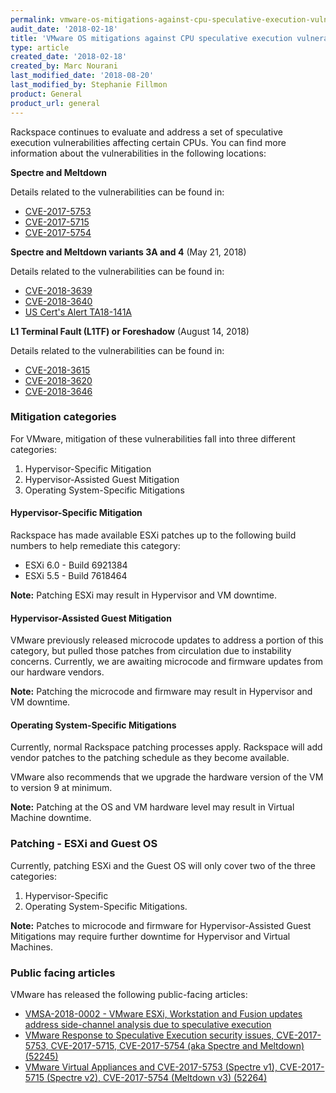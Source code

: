 ```yaml
---
permalink: vmware-os-mitigations-against-cpu-speculative-execution-vulnerabilities
audit_date: '2018-02-18'
title: 'VMware OS mitigations against CPU speculative execution vulnerabilities'
type: article
created_date: '2018-02-18'
created_by: Marc Nourani
last_modified_date: '2018-08-20'
last_modified_by: Stephanie Fillmon
product: General
product_url: general
---
```


Rackspace continues to evaluate and address a set of speculative execution vulnerabilities affecting certain CPUs. You can find more information about the vulnerabilities in the following locations:

**Spectre and Meltdown**

Details related to the vulnerabilities can be found in:

  - [CVE-2017-5753](https://cve.mitre.org/cgi-bin/cvename.cgi?name=CVE-2017-5753)
  - [CVE-2017-5715](https://cve.mitre.org/cgi-bin/cvename.cgi?name=CVE-2017-5715)
  - [CVE-2017-5754](https://cve.mitre.org/cgi-bin/cvename.cgi?name=CVE-2017-5754)

**Spectre and Meltdown variants 3A and 4** (May 21, 2018)

Details related to the vulnerabilities can be found in:

  - [CVE-2018-3639](https://cve.mitre.org/cgi-bin/cvename.cgi?name=CVE-2018-3639)
  - [CVE-2018-3640](https://cve.mitre.org/cgi-bin/cvename.cgi?name=CVE-2018-3640)
  - [US Cert's Alert TA18-141A](https://www.us-cert.gov/ncas/alerts/TA18-141A)

**L1 Terminal Fault (L1TF) or Foreshadow** (August 14, 2018)

Details related to the vulnerabilities can be found in:

  - [CVE-2018-3615](https://cve.mitre.org/cgi-bin/cvename.cgi?name=CVE-2018-3615)
  - [CVE-2018-3620](https://cve.mitre.org/cgi-bin/cvename.cgi?name=CVE-2018-3620)
  - [CVE-2018-3646](https://cve.mitre.org/cgi-bin/cvename.cgi?name=CVE-2018-3646)

### Mitigation categories

For VMware, mitigation of these vulnerabilities fall into three different categories:

1. Hypervisor-Specific Mitigation
2. Hypervisor-Assisted Guest Mitigation
3. Operating System-Specific Mitigations

#### Hypervisor-Specific Mitigation

Rackspace has made available ESXi patches up to the following build numbers to help remediate this category:

- ESXi 6.0 - Build 6921384
- ESXi 5.5 - Build 7618464

**Note:** Patching ESXi may result in Hypervisor and VM downtime.

#### Hypervisor-Assisted Guest Mitigation

VMware previously released microcode updates to address a portion of this category, but pulled those patches from circulation due to instability concerns. Currently, we are awaiting microcode and firmware updates from our hardware vendors.  

**Note:** Patching the microcode and firmware may result in Hypervisor and VM downtime.

#### Operating System-Specific Mitigations

Currently, normal Rackspace patching processes apply. Rackspace will add vendor patches to the patching schedule as they become available.

VMware also recommends that we upgrade the hardware version of the VM to version 9 at minimum.

**Note:** Patching at the OS and VM hardware level may result in Virtual Machine downtime.

### Patching - ESXi and Guest OS

Currently, patching ESXi and the Guest OS will only cover two of the three categories:

1. Hypervisor-Specific
2. Operating System-Specific Mitigations.


**Note:** Patches to microcode and firmware for Hypervisor-Assisted Guest Mitigations may require further downtime for Hypervisor and Virtual Machines.

### Public facing articles

VMware has released the following public-facing articles:

- [VMSA-2018-0002 - VMware ESXi, Workstation and Fusion updates address side-channel analysis due to speculative execution](https://www.vmware.com/us/security/advisories/VMSA-2018-0002.html)
- [VMware Response to Speculative Execution security issues, CVE-2017-5753, CVE-2017-5715, CVE-2017-5754 (aka Spectre and Meltdown)(52245)](https://kb.vmware.com/s/article/52245)
- [VMware Virtual Appliances and CVE-2017-5753 (Spectre v1), CVE-2017-5715 (Spectre v2), CVE-2017-5754 (Meltdown v3) (52264)](https://kb.vmware.com/s/article/52264)
